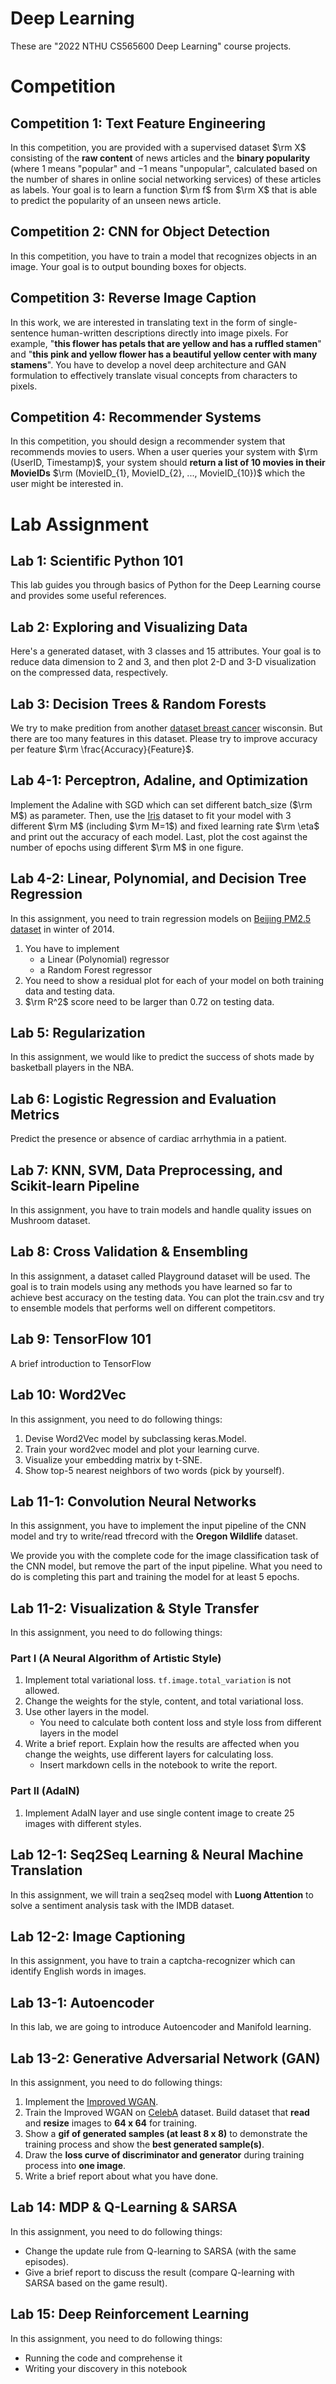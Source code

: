 # Deep Learning
These are "2022 NTHU CS565600 Deep Learning" course projects.

# Competition
## Competition 1: Text Feature Engineering
In this competition, you are provided with a supervised dataset $\rm X$ consisting of the **raw content** of news articles and the **binary popularity** (where $1$ means "popular" and $−1$ means "unpopular", calculated based on the number of shares in online social networking services) of these articles as labels. Your goal is to learn a function $\rm f$ from $\rm X$ that is able to predict the popularity of an unseen news article.

## Competition 2: CNN for Object Detection
In this competition, you have to train a model that recognizes objects in an image. Your goal is to output bounding boxes for objects.

## Competition 3: Reverse Image Caption
In this work, we are interested in translating text in the form of single-sentence human-written descriptions directly into image pixels. For example, "**this flower has petals that are yellow and has a ruffled stamen**" and "**this pink and yellow flower has a beautiful yellow center with many stamens**". You have to develop a novel deep architecture and GAN formulation to effectively translate visual concepts from characters to pixels.

## Competition 4: Recommender Systems
In this competition, you should design a recommender system that recommends movies to users. When a user queries your system with $\rm (UserID, Timestamp)$, your system should **return a list of 10 movies in their MovieIDs** $\rm (MovieID_{1}, MovieID_{2}, ..., MovieID_{10})$ which the user might be interested in.

# Lab Assignment
## Lab 1: Scientific Python 101
This lab guides you through basics of Python for the Deep Learning course and provides some useful references.

## Lab 2: Exploring and Visualizing Data
Here's a generated dataset, with 3 classes and 15 attributes. Your goal is to reduce data dimension to 2 and 3, and then plot 2-D and 3-D visualization on the compressed data, respectively.

## Lab 3: Decision Trees & Random Forests
We try to make predition from another [dataset breast cancer](https://archive.ics.uci.edu/ml/datasets/Breast+Cancer+Wisconsin+(Diagnostic)) wisconsin. But there are too many features in this dataset. Please try to improve accuracy per feature $\rm \frac{Accuracy}{Feature}$.

## Lab 4-1: Perceptron, Adaline, and Optimization
Implement the Adaline with SGD which can set different batch_size ($\rm M$) as parameter. Then, use the [Iris](https://archive.ics.uci.edu/ml/datasets/iris) dataset to fit your model with 3 different $\rm M$ (including $\rm M=1$) and fixed learning rate $\rm \eta$ and print out the accuracy of each model. Last, plot the cost against the number of epochs using different $\rm M$ in one figure.

## Lab 4-2: Linear, Polynomial, and Decision Tree Regression
In this assignment, you need to train regression models on [Beijing PM2.5 dataset](http://archive.ics.uci.edu/ml/datasets/Beijing+PM2.5+Data) in winter of 2014.

1. You have to implement
    * a Linear (Polynomial) regressor
    * a Random Forest regressor
2. You need to show a residual plot for each of your model on both training data and testing data.
3. $\rm R^2$ score need to be larger than 0.72 on testing data.

## Lab 5: Regularization
In this assignment, we would like to predict the success of shots made by basketball players in the NBA.

## Lab 6: Logistic Regression and Evaluation Metrics
Predict the presence or absence of cardiac arrhythmia in a patient.

## Lab 7: KNN, SVM, Data Preprocessing, and Scikit-learn Pipeline
In this assignment, you have to train models and handle quality issues on Mushroom dataset.

## Lab 8: Cross Validation & Ensembling
In this assignment, a dataset called Playground dataset will be used. The goal is to train models using any methods you have learned so far to achieve best accuracy on the testing data. You can plot the train.csv and try to ensemble models that performs well on different competitors.

## Lab 9: TensorFlow 101
A brief introduction to TensorFlow

## Lab 10: Word2Vec
In this assignment, you need to do following things:
1. Devise Word2Vec model by subclassing keras.Model.
2. Train your word2vec model and plot your learning curve.
3. Visualize your embedding matrix by t-SNE.
4. Show top-5 nearest neighbors of two words (pick by yourself).

## Lab 11-1: Convolution Neural Networks
In this assignment, you have to implement the input pipeline of the CNN model and try to write/read tfrecord with the **Oregon Wildlife** dataset.

We provide you with the complete code for the image classification task of the CNN model, but remove the part of the input pipeline. What you need to do is completing this part and training the model for at least 5 epochs.

## Lab 11-2: Visualization & Style Transfer
In this assignment, you need to do following things:

### Part I (A Neural Algorithm of Artistic Style)
1. Implement total variational loss. ```tf.image.total_variation``` is not allowed.
2. Change the weights for the style, content, and total variational loss.
3. Use other layers in the model.
    * You need to calculate both content loss and style loss from different layers in the model
4. Write a brief report. Explain how the results are affected when you change the weights, use different layers for calculating loss.
    * Insert markdown cells in the notebook to write the report.

### Part II (AdaIN)
1. Implement AdaIN layer and use single content image to create 25 images with different styles.

## Lab 12-1: Seq2Seq Learning & Neural Machine Translation
In this assignment, we will train a seq2seq model with **Luong Attention** to solve a sentiment analysis task with the IMDB dataset.

## Lab 12-2: Image Captioning
In this assignment, you have to train a captcha-recognizer which can identify English words in images.

## Lab 13-1: Autoencoder
In this lab, we are going to introduce Autoencoder and Manifold learning.

## Lab 13-2: Generative Adversarial Network (GAN)
In this assignment, you need to do following things:
1. Implement the [Improved WGAN](https://arxiv.org/pdf/1704.00028.pdf).
2. Train the Improved WGAN on [CelebA](https://www.kaggle.com/c/datalab-lab-14-2/data?fbclid=IwAR0z0lDESiGwLJ8o00b2V5YrKq01SpFkx6t2jbeNaWQ7g_MMIllaa1nuYU0#) dataset. Build dataset that **read** and **resize** images to **64 x 64** for training.
3. Show a **gif of generated samples (at least 8 x 8)** to demonstrate the training process and show the **best generated sample(s)**.
4. Draw the **loss curve of discriminator and generator** during training process into **one image**.
5. Write a brief report about what you have done.

## Lab 14: MDP & Q-Learning & SARSA
In this assignment, you need to do following things:
* Change the update rule from Q-learning to SARSA (with the same episodes).
* Give a brief report to discuss the result (compare Q-learning with SARSA based on the game result).

## Lab 15: Deep Reinforcement Learning
In this assignment, you need to do following things:
* Running the code and comprehense it
* Writing your discovery in this notebook

